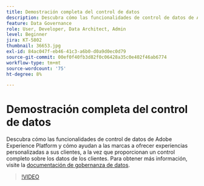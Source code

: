 ```yaml
---
title: Demostración completa del control de datos
description: Descubra cómo las funcionalidades de control de datos de Adobe Experience Platform y cómo ayudan a las marcas a ofrecer experiencias personalizadas a sus clientes, a la vez que proporcionan un control completo sobre los datos de los clientes.
feature: Data Governance
role: User, Developer, Data Architect, Admin
level: Beginner
jira: KT-5802
thumbnail: 36653.jpg
exl-id: 84ac047f-eb46-41c3-a6b0-d0a9d0ec0d79
source-git-commit: 00ef0f40fb3d82f0c06428a35c0e402f46ab6774
workflow-type: tm+mt
source-wordcount: '75'
ht-degree: 8%

---
```


# Demostración completa del control de datos

Descubra cómo las funcionalidades de control de datos de Adobe Experience Platform y cómo ayudan a las marcas a ofrecer experiencias personalizadas a sus clientes, a la vez que proporcionan un control completo sobre los datos de los clientes. Para obtener más información, visite la [documentación de gobernanza de datos](https://experienceleague.adobe.com/docs/experience-platform/data-governance/home.html?lang=es).

>[!VIDEO](https://video.tv.adobe.com/v/36653?learn=on)
